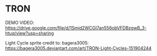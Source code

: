 # TRON

DEMO VIDEO: https://drive.google.com/file/d/1Smid2WCGI7an556obVFDBzgwB_3-htuq/view?usp=sharing

Light Cycle sprite credit to: bagera3005: https://bagera3005.deviantart.com/art/TRON-Light-Cycles-151904244
